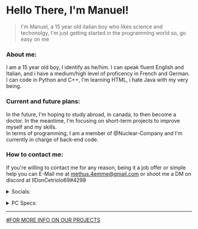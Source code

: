 # Hello There, I'm Manuel!
> I'm Manuel, a 15 year old italian boy who likes science and techonolgy, I'm just getting started in the programming world so, go easy on me 

### About me: 
I am a 15 year old boy, I identify as he/him. I can speak fluent English and Italian, and i have a medium/high level of proficency in French and German. <br> I can code in Python and C++, I'm learning HTML, i hate Java with my very being. 

### Current and future plans:
In the future, I'm hoping to study abroad, in canada, to then become a doctor. In the meantime, I'm focusing on short-term projects to improve myself and my skills. <br> In terms of programming, I am a member of @Nuclear-Company and I'm currently in charge of back-end code.

### How to contact me:
If you're willing to contact me for any reason, being it a job offer or simple help you can E-Mail me at methus.4emme@gmail.com or shoot me a DM on discord at IlDonCetriolo69#4298

<details>
<summary>
Socials:
</summary> 
<br>
  
  [Reddit](https://www.reddit.com/user/IlDonCetriolo)
  
  [Discord](https://discord.com/channels/714428960213041164/714445864059273257) 
  
  GitHub... bro, you're literally here </details>
  
<details>
<summary>
PC Specs:
</summary> 
<br>

GPU: RTX3060 <br>
CPU: Intel Core i7 8700 <br>
RAM: x2 Corsair Vengeance DDR4 16GB
Hard Drive: Crucial SSD</details>

-----------------------------------------------------------------------------------------------------------------------------------------------------------------------
[#FOR MORE INFO ON OUR PROJECTS](https://github.com/Nuclear-Company)



